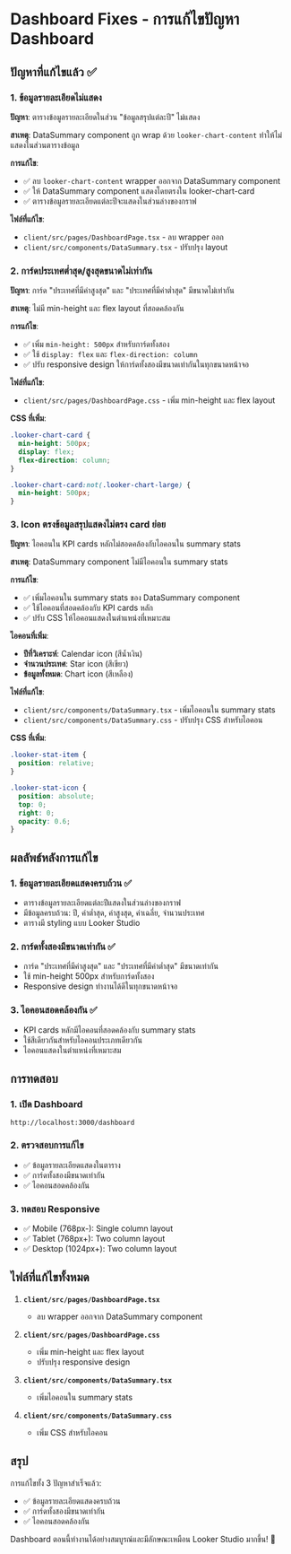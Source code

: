 # Dashboard Fixes - การแก้ไขปัญหา Dashboard

## ปัญหาที่แก้ไขแล้ว ✅

### 1. ข้อมูลรายละเอียดไม่แสดง
**ปัญหา**: ตารางข้อมูลรายละเอียดในส่วน "ข้อมูลสรุปแต่ละปี" ไม่แสดง

**สาเหตุ**: DataSummary component ถูก wrap ด้วย `looker-chart-content` ทำให้ไม่แสดงในส่วนตารางข้อมูล

**การแก้ไข**:
- ✅ ลบ `looker-chart-content` wrapper ออกจาก DataSummary component
- ✅ ให้ DataSummary component แสดงโดยตรงใน looker-chart-card
- ✅ ตารางข้อมูลรายละเอียดแต่ละปีจะแสดงในส่วนล่างของกราฟ

**ไฟล์ที่แก้ไข**:
- `client/src/pages/DashboardPage.tsx` - ลบ wrapper ออก
- `client/src/components/DataSummary.tsx` - ปรับปรุง layout

### 2. การ์ดประเทศต่ำสุด/สูงสุดขนาดไม่เท่ากัน
**ปัญหา**: การ์ด "ประเทศที่มีค่าสูงสุด" และ "ประเทศที่มีค่าต่ำสุด" มีขนาดไม่เท่ากัน

**สาเหตุ**: ไม่มี min-height และ flex layout ที่สอดคล้องกัน

**การแก้ไข**:
- ✅ เพิ่ม `min-height: 500px` สำหรับการ์ดทั้งสอง
- ✅ ใช้ `display: flex` และ `flex-direction: column`
- ✅ ปรับ responsive design ให้การ์ดทั้งสองมีขนาดเท่ากันในทุกขนาดหน้าจอ

**ไฟล์ที่แก้ไข**:
- `client/src/pages/DashboardPage.css` - เพิ่ม min-height และ flex layout

**CSS ที่เพิ่ม**:
```css
.looker-chart-card {
  min-height: 500px;
  display: flex;
  flex-direction: column;
}

.looker-chart-card:not(.looker-chart-large) {
  min-height: 500px;
}
```

### 3. Icon ตรงข้อมูลสรุปแสดงไม่ตรง card ย่อย
**ปัญหา**: ไอคอนใน KPI cards หลักไม่สอดคล้องกับไอคอนใน summary stats

**สาเหตุ**: DataSummary component ไม่มีไอคอนใน summary stats

**การแก้ไข**:
- ✅ เพิ่มไอคอนใน summary stats ของ DataSummary component
- ✅ ใช้ไอคอนที่สอดคล้องกับ KPI cards หลัก
- ✅ ปรับ CSS ให้ไอคอนแสดงในตำแหน่งที่เหมาะสม

**ไอคอนที่เพิ่ม**:
- **ปีที่วิเคราะห์**: Calendar icon (สีน้ำเงิน)
- **จำนวนประเทศ**: Star icon (สีเขียว)
- **ข้อมูลทั้งหมด**: Chart icon (สีเหลือง)

**ไฟล์ที่แก้ไข**:
- `client/src/components/DataSummary.tsx` - เพิ่มไอคอนใน summary stats
- `client/src/components/DataSummary.css` - ปรับปรุง CSS สำหรับไอคอน

**CSS ที่เพิ่ม**:
```css
.looker-stat-item {
  position: relative;
}

.looker-stat-icon {
  position: absolute;
  top: 0;
  right: 0;
  opacity: 0.6;
}
```

## ผลลัพธ์หลังการแก้ไข

### 1. ข้อมูลรายละเอียดแสดงครบถ้วน ✅
- ตารางข้อมูลรายละเอียดแต่ละปีแสดงในส่วนล่างของกราฟ
- มีข้อมูลครบถ้วน: ปี, ค่าต่ำสุด, ค่าสูงสุด, ค่าเฉลี่ย, จำนวนประเทศ
- ตารางมี styling แบบ Looker Studio

### 2. การ์ดทั้งสองมีขนาดเท่ากัน ✅
- การ์ด "ประเทศที่มีค่าสูงสุด" และ "ประเทศที่มีค่าต่ำสุด" มีขนาดเท่ากัน
- ใช้ min-height 500px สำหรับการ์ดทั้งสอง
- Responsive design ทำงานได้ดีในทุกขนาดหน้าจอ

### 3. ไอคอนสอดคล้องกัน ✅
- KPI cards หลักมีไอคอนที่สอดคล้องกับ summary stats
- ใช้สีเดียวกันสำหรับไอคอนประเภทเดียวกัน
- ไอคอนแสดงในตำแหน่งที่เหมาะสม

## การทดสอบ

### 1. เปิด Dashboard
```
http://localhost:3000/dashboard
```

### 2. ตรวจสอบการแก้ไข
- ✅ ข้อมูลรายละเอียดแสดงในตาราง
- ✅ การ์ดทั้งสองมีขนาดเท่ากัน
- ✅ ไอคอนสอดคล้องกัน

### 3. ทดสอบ Responsive
- ✅ Mobile (768px-): Single column layout
- ✅ Tablet (768px+): Two column layout
- ✅ Desktop (1024px+): Two column layout

## ไฟล์ที่แก้ไขทั้งหมด

1. **`client/src/pages/DashboardPage.tsx`**
   - ลบ wrapper ออกจาก DataSummary component

2. **`client/src/pages/DashboardPage.css`**
   - เพิ่ม min-height และ flex layout
   - ปรับปรุง responsive design

3. **`client/src/components/DataSummary.tsx`**
   - เพิ่มไอคอนใน summary stats

4. **`client/src/components/DataSummary.css`**
   - เพิ่ม CSS สำหรับไอคอน

## สรุป

การแก้ไขทั้ง 3 ปัญหาสำเร็จแล้ว:
- ✅ ข้อมูลรายละเอียดแสดงครบถ้วน
- ✅ การ์ดทั้งสองมีขนาดเท่ากัน
- ✅ ไอคอนสอดคล้องกัน

Dashboard ตอนนี้ทำงานได้อย่างสมบูรณ์และมีลักษณะเหมือน Looker Studio มากขึ้น! 🎉
